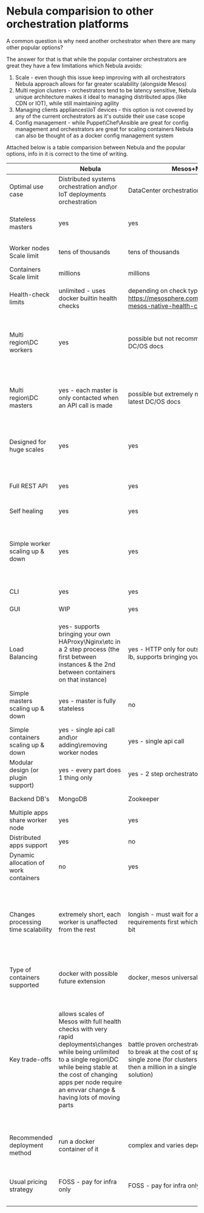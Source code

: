 # Nebula comparision to other orchestration platforms

A common question is why need another orchestrator when there are many other popular options? 

The answer for that is that while the popular container orchestrators are great they have a few limitations which Nebula avoids:

 1. Scale - even though this issue keep improving with all orchestrators Nebula approach allows for far greater scalability (alongside Mesos)
 2. Multi region clusters - orchestrators tend to be latency sensitive, Nebula unique architecture makes it ideal to managing distributed apps (like CDN or IOT), while still maintaining agility
 3. Managing clients appliances\IoT devices - this option is not covered by any of the current orchestrators as it's outside their use case scope
 4. Config management - while Puppet\Chef\Ansible are great for config management and orchestrators are great for scaling containers Nebula can also be thought of as a docker config management system
 
Attached below is a table comparision between Nebula and the popular options, info in it is correct to the time of writing.


|  | Nebula | Mesos+Marathon\DC/OS | Kubernetes | Swarm | balena.io |
|-------------------------------------|---------------------------------------------------------------------------------------------------------------------------------------------------|------------------------------------------------------------------------------------------------------------------------------|-------------------------------------------------------------------------------------|-------------------------------------------------------------------------------------------------------------|-------------------------------------------------------------------------------------------------------------|
| Optimal use case  | Distributed systems orchestration and\or IoT deployments orchestration | DataCenter orchestration | DataCenter orchestration | DataCenter orchestration | IoT deployments orchestration |
| Stateless masters | yes | yes | yes | no - data stored in local master raft consensus  | unknown |
| Worker nodes Scale limit | tens of thousands  | tens of thousands | 1000-5000 depending on version | unknown | unknown |
| Containers Scale limit | millions | millions | 120000 | unknown | unknown |
| Health-check limits | unlimited - uses docker builtin health checks | depending on check type - https://mesosphere.com/blog/2017/01/05/introducing-mesos-native-health-checks-apache-mesos-part-1/ | unknown | unlimited - uses docker builtin health checks | unknown |
| Multi region\DC workers | yes | possible but not recommended according to latest DC/OS docs | possible via multiple clusters controlled via an ubernetes cluster | yes | unknown |
| Multi region\DC masters | yes - each master is only contacted when an API call is made | possible but extremely not recommended according to latest DC/OS docs | not possible - even with ubernetes each region masters only manage it's own regions | possible but not recommended do to raft consensus  | unknown |
| Designed for huge scales | yes | yes | if you consider 1000-5000 instances huge | unknown | unknown |
| Full REST API | yes | yes | yes | partial - by default no outside endpoint is available  | yes |
| Self healing | yes | yes | yes | yes | yes |
| Simple worker scaling up & down | yes | yes | yes | partial - scaling down cleanly requires an api call rather then just shutting down the server like the rest | semi - requires flushing a custom OS onto the device |
| CLI | yes | yes | yes | yes | yes |
| GUI | WIP | yes | yes | no | on managed service version |
| Load Balancing | yes- supports bringing your own HAProxy\Nginx\etc in a 2 step process (the first between instances & the 2nd between containers on that instance) | yes - HTTP only for outside connections - marathon-lb, supports bringing your own otherwise | yes | yes - auto routes inside the cluster but you still need to LB between cluster nodes from the outside  | no - IoT devices only |
| Simple masters scaling up & down | yes - master is fully stateless | no | no | partial - simple as long as quorum remains in the process | unknown |
| Simple containers scaling up & down | yes - single api call and\or adding\removing worker nodes | yes - single api call | yes - single api call | yes - single api call | unknown |
| Modular design (or plugin support) | yes - every part does 1 thing only | yes - 2 step orchestrator | yes | yes | unknown |
| Backend DB's | MongoDB | Zookeeper | EtcD | internal in masters | Postgres & Redis & S3|
| Multiple apps share worker node | yes | yes | yes | yes | yes |
| Distributed apps support | yes    |  no   |  no   |  no   | yes |
| Dynamic allocation of work containers | no | yes | yes | yes | no |
| Changes processing time scalability | extremely short, each worker is unaffected from the rest | longish - must wait for an offer matching it requirements first which at complex clusters can take a bit | short - listens to EtcD for changes which is fast but the masters don't scale when the load does | longish - gossip protocol will get there in the end but might take the scenic route | unknown |
| Type of containers supported | docker with possible future extension | docker, mesos universal container | docker with possible future extension | docker only | docker only - requires a custom OS on devices |
| Key trade-offs | allows scales of Mesos with full health checks with very rapid deployments\changes while being unlimited to a single region\DC while being stable at the cost of changing apps per node require an envvar change & having lots of moving parts | battle proven orchestrator that's damn near impossible to break at the cost of speed of changes & sticking to a single zone (for clusters with requests counts smaller then a million in a single region this is an amazing solution) | the buzzword choice, very popular (so support & updates are great) but kinda forces you to do things the Google way & not nearly as scalable as some other choices | comes prebuilt with the docker engine so easy to set up but is kinda of a black box, also using GOSSIP only ensures eventual consistency so who knows when a requested change takes affect | designed for IoT so it shares a similar set of trade-offs to Nebula |
| Recommended deployment method | run a docker container of it | complex and varies depending on your design | complex and varies depending on your design | prebuilt in docker engine so just a couple of commands | run the managed service of it |
| Usual pricing strategy | FOSS - pay for infra only | FOSS - pay for infra only | managed - pay for infra + masters overhead management | FOSS - pay for infra only | managed - pay per device |